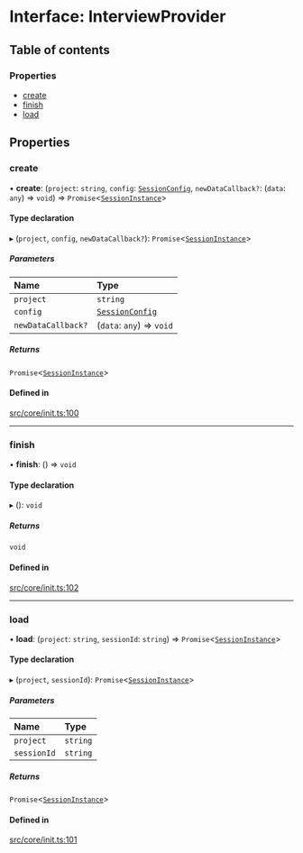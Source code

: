 # Interface: InterviewProvider

## Table of contents

### Properties

- [create](../wiki/InterviewProvider#create)
- [finish](../wiki/InterviewProvider#finish)
- [load](../wiki/InterviewProvider#load)

## Properties

### create

• **create**: (`project`: `string`, `config`: [`SessionConfig`](../wiki/SessionConfig), `newDataCallback?`: (`data`: `any`) => `void`) => `Promise`<[`SessionInstance`](../wiki/SessionInstance)\>

#### Type declaration

▸ (`project`, `config`, `newDataCallback?`): `Promise`<[`SessionInstance`](../wiki/SessionInstance)\>

##### Parameters

| Name | Type |
| :------ | :------ |
| `project` | `string` |
| `config` | [`SessionConfig`](../wiki/SessionConfig) |
| `newDataCallback?` | (`data`: `any`) => `void` |

##### Returns

`Promise`<[`SessionInstance`](../wiki/SessionInstance)\>

#### Defined in

[src/core/init.ts:100](https://github.com/decisively-io/interview-sdk/blob/798cf52/src/core/init.ts#L100)

___

### finish

• **finish**: () => `void`

#### Type declaration

▸ (): `void`

##### Returns

`void`

#### Defined in

[src/core/init.ts:102](https://github.com/decisively-io/interview-sdk/blob/798cf52/src/core/init.ts#L102)

___

### load

• **load**: (`project`: `string`, `sessionId`: `string`) => `Promise`<[`SessionInstance`](../wiki/SessionInstance)\>

#### Type declaration

▸ (`project`, `sessionId`): `Promise`<[`SessionInstance`](../wiki/SessionInstance)\>

##### Parameters

| Name | Type |
| :------ | :------ |
| `project` | `string` |
| `sessionId` | `string` |

##### Returns

`Promise`<[`SessionInstance`](../wiki/SessionInstance)\>

#### Defined in

[src/core/init.ts:101](https://github.com/decisively-io/interview-sdk/blob/798cf52/src/core/init.ts#L101)

